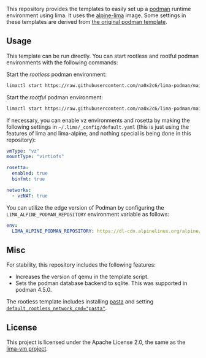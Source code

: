 This repository provides the templates to easily set up a [podman](https://podman.io/) runtime environment using lima. It uses the [alpine-lima](https://github.com/lima-vm/alpine-lima) image. Some settings in these templates are derived from [the original podman template](https://github.com/lima-vm/lima/blob/master/examples/podman.yaml).

## Usage

This template can be run directly. You can start rootless and rootful podman environments with the following commands:

Start the _rootless_ podman environment:

```bash
limactl start https://raw.githubusercontent.com/na0x2c6/lima-podman/main/podman.yaml
```

Start the _rootful_ podman environment:

```bash
limactl start https://raw.githubusercontent.com/na0x2c6/lima-podman/main/podman-rootful.yaml
```

If necessary, you can enable vz environments and rosetta by making the following settings in `~/.lima/_config/default.yaml` (this is just using the features of lima and lima-alpine, and nothing special is being done in this repository):

```yaml
vmType: "vz"
mountType: "virtiofs"

rosetta:
  enabled: true
  binfmt: true

networks:
  - vzNAT: true
```

You can utilize the edge version of Podman by configuring the `LIMA_ALPINE_PODMAN_REPOSITORY` environment variable as follows:

```yaml
env:
  LIMA_ALPINE_PODMAN_REPOSITORY: https://dl-cdn.alpinelinux.org/alpine/edge/community
```

## Misc

For stability, this repository includes the following features:

- Increases the version of qemu in the template script.
- Sets the podman database backend to sqlite. This was supported in podman 4.5.0.

The rootless template includes installing [pasta](https://passt.top/passt/about/) and setting [`default_rootless_network_cmd="pasta"`](https://github.com/containers/common/blob/main/docs/containers.conf.5.md#network-table).

## License

This project is licensed under the Apache License 2.0, the same as the [lima-vm project](https://github.com/lima-vm/lima).
